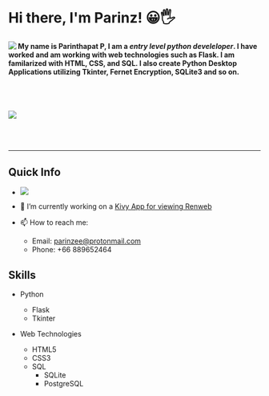 
# Hi there, I'm Parinz! 😀🖐
<a href="https://github.com/anuraghazra/github-readme-stats">
  <img align="left" src="https://github-readme-stats.vercel.app/api?username=parinz&count_private=true&show_icons=true" />
</a>


#### My name is **Parinthapat P**, I am a *entry level python develeloper*. I have worked and am working with web technologies such as Flask. I am familarized with HTML, CSS, and SQL. I also create Python Desktop Applications utilizing Tkinter, Fernet Encryption, SQLite3 and so on.
<br/><br/><br/>
<a>
  <img align="left" src="https://github-readme-stats.vercel.app/api/top-langs/?username=Parinz&layout=compact" />
</a>

<br/>
<br/>
<br/>

<hr>

## Quick Info
- ![](https://komarev.com/ghpvc/?username=Parinz)
- 🔭 I’m currently working on a <a href='https://github.com/Parinz?tab=projects'>Kivy App for viewing Renweb</a>

- 📫 How to reach me: 
  - Email: parinzee@protonmail.com
  - Phone: +66 889652464
  
## Skills
+ Python
  + Flask
  + Tkinter


+ Web Technologies
  + HTML5
  + CSS3
  + SQL
    + SQLite
    + PostgreSQL
  
